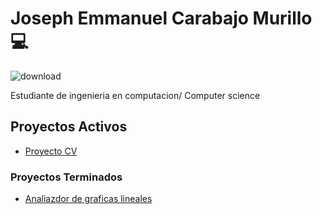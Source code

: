 # Joseph Emmanuel Carabajo Murillo :computer:
![download](https://github.com/joemcara/repodawm/assets/94081168/495a825d-9601-411d-becb-9ec941b3642d)

Estudiante de ingenieria en computacion/ Computer science


## Proyectos Activos
* [Proyecto CV](https://github.com/joemcara/curriculum)

### Proyectos Terminados
* [Analiazdor de graficas lineales](https://github.com/joemcara/analisisProyecto)
